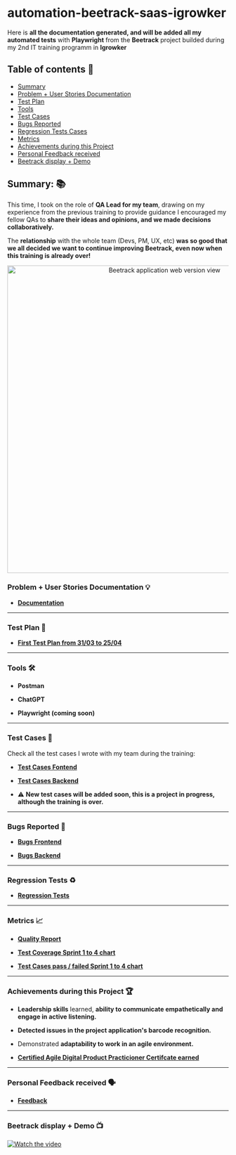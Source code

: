 # automation-beetrack-saas-igrowker

Here is **all the documentation generated, and will be added all my automated tests** with **Playwright** from the **Beetrack** project builded during my 2nd IT training programm in **Igrowker**


## Table of contents 📖

- [Summary](https://github.com/marianaluduena/automation-beetrack-saas-igrowker/blob/main/README.md#summary-)
- [Problem + User Stories Documentation](https://github.com/marianaluduena/automation-beetrack-saas-igrowker/blob/main/README.md#problem--user-stories-documentation-)
- [Test Plan](https://github.com/marianaluduena/automation-beetrack-saas-igrowker/blob/main/README.md#test-plan-)
- [Tools](https://github.com/marianaluduena/automation-beetrack-saas-igrowker/blob/main/README.md#tools-%EF%B8%8F)
- [Test Cases](https://github.com/marianaluduena/automation-beetrack-saas-igrowker/blob/main/README.md#test-cases-)
- [Bugs Reported](https://github.com/marianaluduena/automation-beetrack-saas-igrowker/blob/main/README.md#bugs-reported-)
- [Regression Tests Cases](https://github.com/marianaluduena/automation-beetrack-saas-igrowker/blob/main/README.md#regression-tests-%EF%B8%8F)
- [Metrics](https://github.com/marianaluduena/automation-beetrack-saas-igrowker/blob/main/README.md#metrics-)
- [Achievements during this Project](https://github.com/marianaluduena/automation-beetrack-saas-igrowker/blob/main/README.md#achievements-during-this-project-)
- [Personal Feedback received](https://github.com/marianaluduena/automation-beetrack-saas-igrowker/blob/main/README.md#personal-feedback-received-%EF%B8%8F)
- [Beetrack display + Demo](https://github.com/marianaluduena/automation-beetrack-saas-igrowker/blob/main/README.md#beetrack-display--demo-)


## Summary: 📚

This time, I took on the role of **QA Lead for my team**, drawing on my experience from the previous training to provide guidance  I encouraged my fellow QAs to **share their ideas and opinions, and we made decisions collaboratively.**

The **relationship** with the whole team (Devs, PM, UX, etc) **was so good that we all decided we want to continue improving Beetrack, even now when this training is already over!**

<div align = "center">
<img src = https://github.com/user-attachments/assets/61a994c5-4355-456b-a4c4-6851722ce1e8 alt = "Beetrack application web version view" width= "700" />
 </div>


### Problem + User Stories Documentation 💡

- **[Documentation](https://drive.google.com/file/d/1OAXpLSSD0jjHUW0n-xeV-kHk1k3ziOWR/view?usp=drive_link)**

----------------------------------------------

### Test Plan 🥼

- **[First Test Plan from 31/03 to 25/04](https://docs.google.com/spreadsheets/d/1d5EiiYvCODwzDfXZEHQzHU66Fl1i316l_bth41LMUEw/edit?usp=drive_link)**

----------------------------------------------
### Tools 🛠️

- **Postman**
  
- **ChatGPT**
  
- **Playwright (coming soon)**
----------------------------------------------

### Test Cases 🧪

 Check all the test cases I wrote with my team during the training:
  
- **[Test Cases Fontend](https://docs.google.com/spreadsheets/d/1uykHCKK-A4JUwGGRW-Z5wjBGbivIeCpkqPwHloCJkEU/edit?usp=sharing)**
  
- **[Test Cases Backend](https://docs.google.com/spreadsheets/d/1Kwpc21lkXUPOiRNzhk2rsUYMVguOY7G-ghyEqR2f58k/edit?usp=drive_link)**
  
- ⚠️ **New test cases will be added soon, this is a project in progress, although the training is over.**

----------------------------------------------

### Bugs Reported 🐞

- **[Bugs Frontend](https://drive.google.com/drive/folders/1MJfPzZqwfERjs0NoZx1tnycIyoXCBDRk?usp=drive_link)**
  
- **[Bugs Backend](https://drive.google.com/drive/folders/1VUIhk2o9TsmmPAwinAWWBmX5ngDQzlmY?usp=drive_link)**

----------------------------------------------

### Regression Tests ♻️

- **[Regression Tests](https://docs.google.com/spreadsheets/d/1ix-ya-A7plz7JgMlWkkLlXU2pLpq68VtzrcNn01kD6Q/edit?usp=drive_link)**

----------------------------------------------

### Metrics 📈

- **[Quality Report](#)**
  
- **[Test Coverage Sprint 1 to 4 chart](https://drive.google.com/file/d/1sQzAd396gyBbmSJP1nXHOQitWnM7AwC7/view?usp=drive_link)**
  
- **[Test Cases pass / failed Sprint 1 to 4 chart](https://drive.google.com/file/d/19UCuZWzUrYZ9Rt3eI9RVveMcQ9NI6lYX/view?usp=sharing)**
----------------------------------------------

### Achievements during this Project 🏆

- **Leadership skills** learned, **ability to communicate empathetically and engage in active listening.**
  
- **Detected issues in the project application's barcode recognition.**
  
- Demonstrated **adaptability to work in an agile environment.**
  
- **[Certified Agile Digital Product Practicioner Certifcate earned](https://drive.google.com/file/d/1jNR8FJl5U1WbpEpg0Ipj6YqiOFVNeUAD/view?usp=drive_link)**

----------------------------------------------

### Personal Feedback received 🗣️

- **[Feedback](https://drive.google.com/file/d/1gS9lFUJl615KAwAKK3c9j1gmat37Y_5A/view?usp=sharing)**

----------------------------------------------

### Beetrack display + Demo 📺

[![Watch the video](https://img.youtube.com/vi/LSPOtkBYW_s/maxresdefault.jpg)](https://youtu.be/LSPOtkBYW_s)

